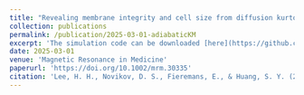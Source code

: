 ```yaml
---
title: "Revealing membrane integrity and cell size from diffusion kurtosis time dependence"
collection: publications
permalink: /publication/2025-03-01-adiabaticKM
excerpt: 'The simulation code can be downloaded [here](https://github.com/Connectome20/monte-carlo-simulation-sphere-PGSE).'
date: 2025-03-01
venue: 'Magnetic Resonance in Medicine'
paperurl: 'https://doi.org/10.1002/mrm.30335'
citation: 'Lee, H. H., Novikov, D. S., Fieremans, E., & Huang, S. Y. (2025). &quot;Revealing membrane integrity and cell size from diffusion kurtosis time dependence.&quot; <i>Magnetic Resonance in Medicine</i>, 93(3), 1329-1347.'
---
```

